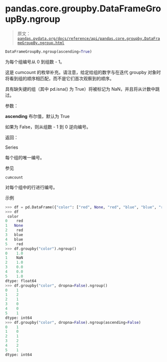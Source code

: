 # pandas.core.groupby.DataFrameGroupBy.ngroup

> 原文：[`pandas.pydata.org/docs/reference/api/pandas.core.groupby.DataFrameGroupBy.ngroup.html`](https://pandas.pydata.org/docs/reference/api/pandas.core.groupby.DataFrameGroupBy.ngroup.html)

```py
DataFrameGroupBy.ngroup(ascending=True)
```

为每个组编号从 0 到组数 - 1。

这是 cumcount 的枚举补充。请注意，给定给组的数字与在迭代 groupby 对象时将看到组的顺序相匹配，而不是它们首次观察到的顺序。

具有缺失键的组（其中 pd.isna() 为 True）将被标记为 NaN，并且将从计数中跳过。

参数：

**ascending** 布尔值，默认为 True

如果为 False，则从组数 - 1 到 0 逆向编号。

返回：

Series

每个组的唯一编号。

参见

`cumcount`

对每个组中的行进行编号。

示例

```py
>>> df = pd.DataFrame({"color": ["red", None, "red", "blue", "blue", "red"]})
>>> df
 color
0    red
1   None
2    red
3   blue
4   blue
5    red
>>> df.groupby("color").ngroup()
0    1.0
1    NaN
2    1.0
3    0.0
4    0.0
5    1.0
dtype: float64
>>> df.groupby("color", dropna=False).ngroup()
0    1
1    2
2    1
3    0
4    0
5    1
dtype: int64
>>> df.groupby("color", dropna=False).ngroup(ascending=False)
0    1
1    0
2    1
3    2
4    2
5    1
dtype: int64 
```
